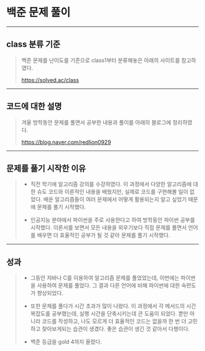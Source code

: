 # 백준 문제 풀이
-------

## class 분류 기준
> 백준 문제를 난이도를 기준으로 class1부터 분류해놓은 아래의 사이트를 참고하였다.
>
> https://solved.ac/class
-----
## 코드에 대한 설명
> 겨울 방학동안 문제를 풀면서 공부한 내용과 풀이를 아래의 블로그에 정리하였다.
>
>https://blog.naver.com/redlion0929
------
## 문제를 풀기 시작한 이유
> + 직전 학기에 알고리즘 강의를 수강하였다. 이 과정에서 다양한 알고리즘에 대한 슈도 코드와 이론적인 내용을 배웠지만, 실제로 코드를 구현해볼 일이 없었다. 
> 배운 알고리즘들이 여러 문제에서 어떻게 활용되는지 알고 싶었기 때문에 문제를 풀기 시작했다.
> 
> + 인공지능 분야에서 파이썬을 주로 사용한다고 하여 방학동안 파이썬 공부를 시작했다. 이론서를 보면서 모든 내용을 외우기보다 직접 문제를 풀면서 언어를 배우면 더 효율적인 공부가 될 것 같아 문제를 풀기 시작했다.
-------
## 성과
> + 그동안 자바나 C를 이용하여 알고리즘 문제를 풀었었는데, 이번에는 파이썬을 사용하여 문제를 풀었다. 그 결과 다른 언어에 비해 파이썬에 대한 숙련도가 향상되었다. 
>
> + 또한 문제를 풀다가 시간 초과가 많이 나왔다. 이 과정에서 각 메서드의 시간복잡도를 공부했는데, 실행 시간을 단축시키는데 큰 도움이 되었다. 
> 뿐만 아니라 코드를 작성하고, 나도 모르게 더 효율적인 코드는 없을까 한 번 더 고민하고 찾아보게되는 습관이 생겼다.
> 좋은 습관이 생긴 것 같아서 다행이다.
> 
> + 백준 등급을 gold 4까지 올렸다. 


